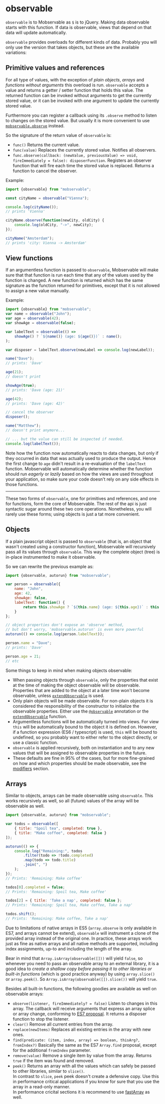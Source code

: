 # observable

`observable` is to Mobservable as `$` is to jQuery.
Making data observable starts with this function.
If data is observable, views that depend on that data will update automatically.

`observable` provides overloads for different kinds of data.
Probably you will only use the version that takes objects,
but these are the available variations:

## Primitive values and references

For all type of values, with the exception of _plain objects_, _arrays_ and _functions without arguments_ this overload is run.
`observable` accepts a value and returns a getter / setter function that holds this value.
The returned function can be invoked without arguments to get the currently stored value,
or it can be invoked with one argument to update the currently stored value.

Furthermore you can register a callback using its `.observe` method to listen to changes on the stored value.
But usually it is more convenient to use [`mobservable.observe`](observe.md) instead.

So the signature of the return value of `observable` is:
* `func()` Returns the current value.
* `func(value)` Replaces the currently stored value. Notifies all observers.
* `func.observe(callback: (newValue, previousValue) => void, fireImmediately = false): disposerFunction`. Registers an observer function that will fire each time the stored value is replaced. Returns a function to cancel the observer.

Example:

```javascript
import {observable} from "mobservable";

const cityName = observable("Vienna");

console.log(cityName());
// prints 'Vienna'

cityName.observe(function(newCity, oldCity) {
	console.log(oldCity, "->", newCity);
});

cityName("Amsterdam");
// prints 'city: Vienna -> Amsterdam'


```

## View functions

If an argumentless function is passed to `observable`,
Mobservable will make sure that that function is run each time that any of the values used by the function is changed.
A new function is returned which has the same signature as the function returned for primitives, except that it is not allowed to assign a new value manually.

Example:
```javascript
import {observable} from "mobservable";
var name = observable("John");
var age = observable(42);
var showAge = observable(false);

var labelText = observable(() =>
	showAge() ? `${name()} (age: ${age()})` : name();
);

var disposer = labelText.observe(newLabel => console.log(newLabel));

name("Dave");
// prints: 'Dave'

age(21);
// doesn't print

showAge(true);
// prints: 'Dave (age: 21)'

age(42);
// prints: 'Dave (age: 42)'

// cancel the observer
disposer();

name("Matthew");
// doesn't print anymore...

// ... but the value can still be inspected if needed.
console.log(labelText());
```

Note how the function now automatically reacts to data changes,
but only if they occurred in data that was actually used to produce the output.
Hence the first change to `age` didn't result in a re-evaluation of the `labelText` function.
Mobservable will automatically determine whether the function should run _eagerly_ or _lazily_ based on how the views are used throughout your application,
so make sure your code doesn't rely on any side effects in those functions.


---

These two forms of `observable`, one for primitives and references, and one for functions, form the core of Mobservable.
The rest of the api is just syntactic sugar around these two core operations.
Nonetheless, you will rarely use these forms; using objects is just a tat more convenient.

## Objects

If a plain javascript object is passed to `observable` (that is, an object that wasn't created using a constructor function),
Mobservable will recursively pass all its values through `observable`.
This way the complete object (tree) is in-place instrumented to make it observable.

So we can rewrite the previous example as:

```javascript
import {observable, autorun} from "mobservable";

var person = observable({
	name: "John",
	age: 42,
	showAge: false,
	labelText: function() {
		return this.showAge ? `${this.name} (age: ${this.age})` : this.name;
	}
};

// object properties don't expose an 'observe' method,
// but don't worry, 'mobservable.autorun' is even more powerful
autorun(() => console.log(person.labelText));

person.name = "Dave";
// prints: 'Dave'

person.age = 21;
// etc
```

Some things to keep in mind when making objects observable:

* When passing objects through `observable`, only the properties that exist at the time of making the object observable will be observable.
Properties that are added to the object at a later time won't become observable, unless [`extendObservable`](extend-observable.md) is used.
* Only plain objects will be made observable. For non-plain objects it is considered the responsibility of the constructor to initialize the observable properties.
Either use the [`@observable`](observable.md) annotation or the [`extendObservable`](extend-observable.md) function.
* Argumentless functions will be automatically turned into views. For view `this` will be automatically bound to the object it is defined on.
However, if a function expression (ES6 / typescript) is used, `this` will be bound to undefined, so you probably want to either refer to the object directly, or use a classic function.
* `observable` is applied recursively, both on instantiation and to any new values that will be assigned to observable properties in the future.
* These defaults are fine in 95% of the cases, but for more fine-grained on how and which properties should be made observable, see the [modifiers](modifiers.md) section.

## Arrays

Similar to objects, arrays can be made observable using `observable`.
This works recursively as well, so all (future) values of the array will be observable as well.

```javascript
import {observable, autorun} from "mobservable";

var todos = observable([
	{ title: "Spoil tea", completed: true },
	{ title: "Make coffee", completed: false }
]);

autorun(() => {
	console.log("Remaining:", todos
		.filter(todo => !todo.completed)
		.map(todo => todo.title)
		.join(", ")
	);
});
// Prints: 'Remaining: Make coffee'

todos[0].completed = false;
// Prints: 'Remaining: Spoil tea, Make coffee'

todos[2] = { title: 'Take a nap', completed: false };
// Prints: 'Remaining: Spoil tea, Make coffee, Take a nap'

todos.shift();
// Prints: 'Remaining: Make coffee, Take a nap'
```

Due to limitations of native arrays in ES5 (`array.observe` is only available in ES7, and arrays cannot be extend),
`observable` will instrument a clone of the provided array instead of the original one.
In practice, these arrays work just as fine as native arrays and all native methods are supported, including index assignments, up-to and including the length of the array.

Bear in mind that `Array.isArray(observable([]))` will yield `false`, so whenever you need to pass an observable array to an external library,
it is a good idea to _create a shallow copy before passing it to other libraries or built-in functions_ (which is good practice anyway) by using `array.slice()` or `array.peek()`.
So `Array.isArray(observable([]).slice())` will yield `true`.

Besides all built-in functions, the following goodies are available as well on observable arrays:

* `observe(listener, fireImmediately? = false)` Listen to changes in this array. The callback will receive arguments that express an array splice or array change, conforming to [ES7 proposal](https://developer.mozilla.org/en-US/docs/Web/JavaScript/Reference/Global_Objects/Array/observe). It returns a disposer function to stop the listener.
* `clear()` Remove all current entries from the array.
* `replace(newItems)` Replaces all existing entries in the array with new ones.
* `find(predicate: (item, index, array) => boolean, thisArg?, fromIndex?)` Basically the same as the ES7 `Array.find` proposal, except for the additional `fromIndex` parameter.
* `remove(value)` Remove a single item by value from the array. Returns `true` if the item was found and removed.
* `peek()` Returns an array with all the values which can safely be passed to other libraries, similar to `slice()`.  
In contrast to `slice`, `peek` peek doesn't create a defensive copy. Use this in performance critical applications if you know for sure that you use the array in a read-only manner.  
In performance cricital sections it is recommend to use [fastArray](../refguide/fast-array.md) as well.